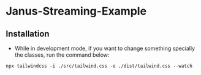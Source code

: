 # Janus-Streaming-Example



## Installation

- While in development mode, if you want to change something specially the classes, run the command below:

`npx tailwindcss -i ./src/tailwind.css -o ./dist/tailwind.css --watch`
